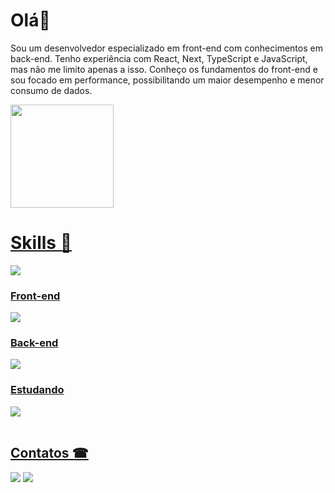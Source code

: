 # Olá👋
<p>Sou um desenvolvedor especializado em front-end com conhecimentos em back-end. Tenho experiência com React, Next, TypeScript e JavaScript, mas não me limito apenas a isso. Conheço os fundamentos do front-end e sou focado em performance, possibilitando um maior desempenho e menor consumo de dados.</p>



<div style="display:inline">
  <a href="https://beacons.ai/diogo-Peixoto">
  <img height="165em" src="https://github-readme-stats.vercel.app/api/top-langs/?username=Diogo-Peixoto&layout=compact&langs_count=16&theme=tokyonight"/>
</div>
  
  # Skills 🚀 
  
   <div>
    <img src="https://skillicons.dev/icons?i=js,ts,jest" /> 

  </div>
  
  ###  Front-end
  <div>
    <img src="https://skillicons.dev/icons?i=react,nextjs,tailwind,styledcomponents" />

  </div>
  
  ### Back-end
  
   <div>
    <img src="https://skillicons.dev/icons?i=nodejs,express,postgres,python" />
  </div>
  
  ### Estudando
  
   <div>
      <img src="https://skillicons.dev/icons?i=nextjs,nodejs,aws,jest,c#" />

  </div>
  
  <br>

  
  ## Contatos ☎
  
<div>
  <a href="mailto:diogosoarespeixoto41@gmail.com"><img src="https://img.shields.io/badge/Gmail-D14836?style=for-the-badge&logo=gmail&logoColor=white"></a>
  <a href="https://www.linkedin.com/in/diogo-soares-peixoto/"><img src="https://img.shields.io/badge/LinkedIn-0077B5?style=for-the-badge&logo=linkedin&logoColor=white">   </a>
</div>
  
